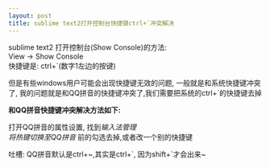 ```yaml
---
layout: post
title: sublime text2打开控制台快捷键ctrl+`冲突解决
---
```


sublime text2 打开控制台(Show Console)的方法:<br>
View -> Show Console<br>
快捷键是: ctrl+\`(数字1左边的按键)

但是有些windows用户可能会出现快捷键无效的问题, 一般就是和系统快捷键冲突了, 
我的问题就是和QQ拼音的快捷键冲突了,我们需要把系统的ctrl+\`的快捷键去掉


<b>和QQ拼音快捷键冲突解决方法如下:</b>

打开QQ拼音的属性设置, 找到*输入法管理*<br>
*将热键切换至QQ拼音* 前的勾选去掉,或者改一个别的快捷键

吐槽:
QQ拼音默认是ctrl+~,其实是ctrl+\`, 因为shift+\`才会出来~
